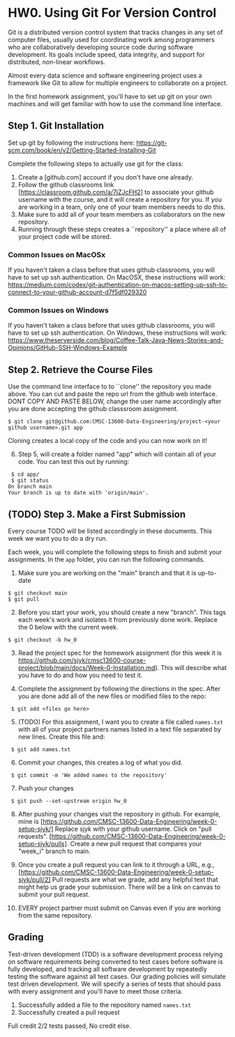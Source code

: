 # HW0. Using Git For Version Control
Git is a distributed version control system that tracks changes in any set of computer files, usually used for coordinating work among programmers who are collaboratively developing source code during software development. Its goals include speed, data integrity, and support for distributed, non-linear workflows.

Almost every data science and software engineering project uses a framework like Git to allow for multiple engineers to collaborate on a project.

In the first homework assignment, you'll have to set up git on your own machines and will get familiar with how to use the command line interface.

## Step 1. Git Installation
Set up git by following the instructions here: https://git-scm.com/book/en/v2/Getting-Started-Installing-Git

Complete the following steps to actually use git for the class:
1. Create a [github.com] account if you don't have one already.
2. Follow the github classrooms link [https://classroom.github.com/a/7jZJcFH2] to associate your github username with the course, and it will create a repository for you. If you are working in a team, only one of your team members needs to do this.
4. Make sure to add all of your team members as collaborators on the new repository.
5. Running through these steps creates a ``repository'' a place where all of your project code will be stored.

### Common Issues on MacOSx
If you haven't taken a class before that uses github classrooms, you will have to set up ssh authentication. On MacOSX, these instructions will work: https://medium.com/codex/git-authentication-on-macos-setting-up-ssh-to-connect-to-your-github-account-d7f5df029320

### Common Issues on Windows
If you haven't taken a class before that uses github classrooms, you will have to set up ssh authentication. On Windows, these instructions will work: https://www.theserverside.com/blog/Coffee-Talk-Java-News-Stories-and-Opinions/GitHub-SSH-Windows-Example

## Step 2. Retrieve the Course Files
Use the command line interface to to ``clone'' the 
repository you made above. You can cut and paste the repo url from the github web interface. DONT COPY AND PASTE BELOW, change the user name accordingly after you are done accepting the github classsroom assignment.
```
$ git clone git@github.com:CMSC-13600-Data-Engineering/project-<your github username>.git app
```
Cloning creates a local copy of the code and you can now work on it!

6. Step 5, will create a folder named "app" which will contain all of your code. You can test this out by running:
```
 $ cd app/
 $ git status
On branch main
Your branch is up to date with 'origin/main'.
```

## (TODO) Step 3. Make a First Submission
Every course TODO will be listed accordingly in these documents. This week we want you to do a dry run.

Each week, you will complete the following steps to finish and submit your assignments. In the `app` folder, you can run the following commands.

1. Make sure you are working on the "main" branch and that it is up-to-date
```
$ git checkout main
$ git pull
```
2. Before you start your work, you should create a new "branch". This tags each week's work and isolates it from previously done work. Replace the 0 below with the current week.
```
$ git checkout -b hw_0
```
3. Read the project spec for the homework assignment (for this week it is https://github.com/sjyk/cmsc13600-course-project/blob/main/docs/Week-0-Installation.md). This will describe what you have to do and how you need to test it. 

4. Complete the assignment by following the directions in the spec. After you are done add all of the new files or modified files to the repo:
```
 $ git add <files go here>
```
5. (TODO) For this assignment, I want you to create a file called `names.txt` with all of your project partners names listed in a text file separated by new lines. Create this file and:
```
 $ git add names.txt
```
6. Commit your changes, this creates a log of what you did. 
```
 $ git commit -m 'We added names to the repository'
```
7. Push your changes
```
 $ git push --set-upstream origin hw_0
```
8. After pushing your changes visit the repository in github. For example, mine is [https://github.com/CMSC-13600-Data-Engineering/week-0-setup-sjyk/] Replace sjyk with your github username. Click on "pull requests". [https://github.com/CMSC-13600-Data-Engineering/week-0-setup-sjyk/pulls]. Create a new pull request that compares your "week_i" branch to main.
   
9. Once you create a pull request you can link to it through a URL, e.g., [https://github.com/CMSC-13600-Data-Engineering/week-0-setup-sjyk/pull/2] Pull requests are what we grade, add any helpful text that might help us grade your submission. There will be a link on canvas to submit your pull request.

10. EVERY project partner must submit on Canvas even if you are working from the same repository.

## Grading
Test-driven development (TDD) is a software development process relying on software requirements being converted to test cases before software is fully developed, and tracking all software development by repeatedly testing the software against all test cases. Our grading policies will simulate test driven development. We will specify a series of tests that should pass with every assignment and you'll have to meet those criteria.

1. Successfully added a file to the repository named `names.txt`
2. Successfully created a pull request

Full credit 2/2 tests passed, No credit else.
